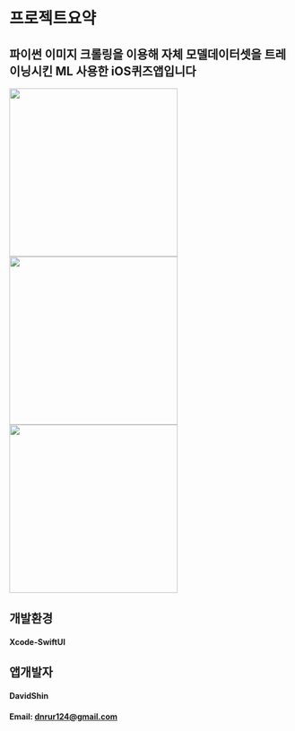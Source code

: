 
# 프로젝트요약
## 파이썬 이미지 크롤링을 이용해 자체 모델데이터셋을 트레이닝시킨 ML 사용한  iOS퀴즈앱입니다 

<div>
   <img src = "https://user-images.githubusercontent.com/82954337/228703138-26cc047d-26ee-498b-a0c1-492c7ceb3d8e.png" width="300" height="height 300">

   <img src = "https://user-images.githubusercontent.com/82954337/228703149-9bafdb84-0b1a-42cc-9dc1-23f9ab6adb52.png" width="300" height="height 300">

   <img src = "https://user-images.githubusercontent.com/82954337/228703155-67e53ace-a620-4e83-8a16-0f61b7a09d66.png" width="300" height="height 300">
</div>

## 개발환경
#### Xcode-SwiftUI


## 앱개발자
#### DavidShin
#### Email: dnrur124@gmail.com



